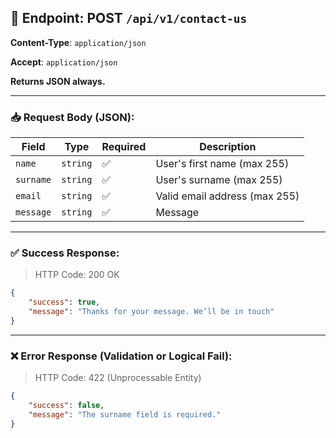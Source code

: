 ## 📡 Endpoint: POST `/api/v1/contact-us`

**Content-Type**: `application/json`

**Accept**: `application/json`

**Returns JSON always.**

-------

### 📥 Request Body (JSON):


| Field           | Type     | Required | Description                                                                                                                                                   |
| --------------- | -------- | -------- | ------------------------------- |
| `name`          | `string` | ✅        | User's first name (max 255) |
| `surname`       | `string` | ✅        | User's surname (max 255) |
| `email`         | `string` | ✅        | Valid email address (max 255) |
| `message`       | `string` | ✅        | Message |                                             

------

### ✅ Success Response:

> HTTP Code: 200 OK

```json
{
    "success": true,
    "message": "Thanks for your message. We’ll be in touch"
}
```

------

### ❌ Error Response (Validation or Logical Fail):

> HTTP Code: 422 (Unprocessable Entity)

```json
{
    "success": false,
    "message": "The surname field is required."
}
```
